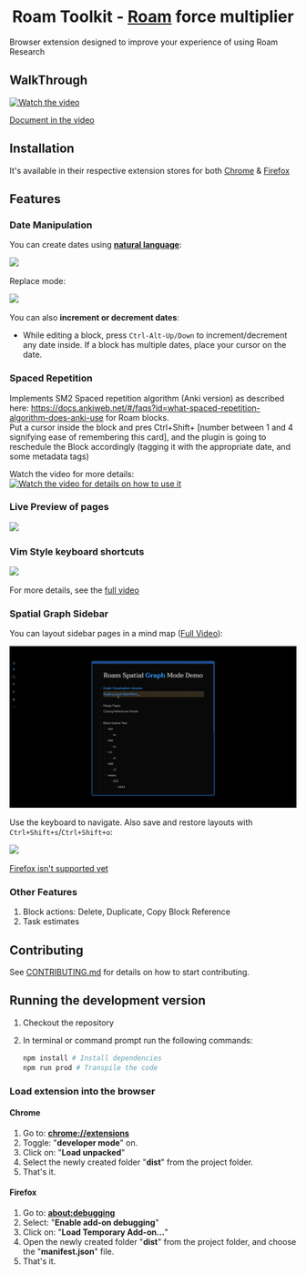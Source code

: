 <div align="center">

# Roam Toolkit - [Roam](https://roamresearch.com) force multiplier

</div>

Browser extension designed to improve your experience of using Roam Research

## WalkThrough

[![Watch the video](https://img.youtube.com/vi/llP-3AqFGL8/maxresdefault.jpg)](https://youtu.be/llP-3AqFGL8)

[Document in the video](./media/walkthough_0.1.md)

## Installation
It's available in their respective extension stores for both [Chrome](https://chrome.google.com/webstore/detail/roam-toolkit/ebckolanhdjilblnkcgcgifaikppnhba)  & [Firefox](https://addons.mozilla.org/en-US/firefox/addon/roam-toolkit/)

## Features

### Date Manipulation

You can create dates using [**natural language**](https://github.com/wanasit/chrono):

![](./media/fuzzy_date.gif)

Replace mode: 

![](.media/fuzzy_date_replace.gif)

You can also **increment or decrement dates**:

* While editing a block, press `Ctrl-Alt-Up/Down` to increment/decrement any date inside. If a block has multiple dates, place your cursor on the date.
    
### Spaced Repetition

Implements SM2 Spaced repetition algorithm (Anki version) as described here: https://docs.ankiweb.net/#/faqs?id=what-spaced-repetition-algorithm-does-anki-use for Roam blocks.  
Put a cursor inside the block and pres Ctrl+Shift+ [number between 1 and 4 signifying ease of remembering this card], and the plugin is going to reschedule the Block accordingly (tagging it with the appropriate date, and some metadata tags)

Watch the video for more details:
[![Watch the video for details on how to use it](https://img.youtube.com/vi/08o8q_bOedw/maxresdefault.jpg)](https://youtu.be/08o8q_bOedw)

### Live Preview of pages

![](./media/live_preview.gif)

### Vim Style keyboard shortcuts

![](./media/vim_demo.gif)

For more details, see the [full video](https://youtu.be/ZxtT05CjOyo)

### Spatial Graph Sidebar

You can layout sidebar pages in a mind map ([Full Video](https://youtu.be/Yc1T0micgzk)):

![](./media/spatial_mode.gif)

Use the keyboard to navigate. Also save and restore layouts with `Ctrl+Shift+s`/`Ctrl+Shift+o`:

![](./media/spatial_save_and_restore.gif)

[Firefox isn't supported yet](https://github.com/cytoscape/cytoscape.js-cola/issues/51)

### Other Features

1. Block actions: Delete, Duplicate, Copy Block Reference
1. Task estimates

## Contributing

See [CONTRIBUTING.md](./CONTRIBUTING.md) for details on how to start contributing.

## Running the development version

1. Checkout the repository

2. In terminal or command prompt run the following commands:

    ```bash
    npm install # Install dependencies
    npm run prod # Transpile the code
    ```

### Load extension into the browser

#### Chrome
1. Go to: [**chrome://extensions**](chrome://extensions)
2. Toggle: "**developer mode**" on.
3. Click on: "**Load unpacked**"
4. Select the newly created folder "**dist**" from the project folder.
5. That's it.

#### Firefox
1. Go to: [**about:debugging**](about:debugging)
2. Select: "**Enable add-on debugging**"
3. Click on: "**Load Temporary Add-on…**"
4. Open the newly created folder "**dist**" from the project folder, and choose the "**manifest.json**" file.
5. That's it.
